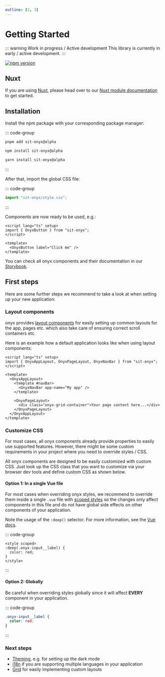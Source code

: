 ```yaml
---
outline: [2, 3]
---
```


# Getting Started

::: warning Work in progress / Active development
This library is currently in early / active development.
:::

<div class="hide-external-link">

[![npm version](https://badge.fury.io/js/sit-onyx.svg)](https://www.npmjs.com/package/sit-onyx)

</div>

## Nuxt

If you are using [Nuxt](https://nuxt.com), please head over to our [Nuxt module documentation](/development/packages/nuxt) to get started.

## Installation

Install the npm package with your corresponding package manager:

::: code-group

```sh [pnpm]
pnpm add sit-onyx@alpha
```

```sh [npm]
npm install sit-onyx@alpha
```

```sh [yarn]
yarn install sit-onyx@alpha
```

:::

After that, import the global CSS file:

::: code-group

```ts [main.ts]
import "sit-onyx/style.css";
```

:::

Components are now ready to be used, e.g.:

```vue
<script lang="ts" setup>
import { OnyxButton } from "sit-onyx";
</script>

<template>
  <OnyxButton label="Click me" />
</template>
```

You can check all onyx components and their documentation in our [Storybook](https://storybook.onyx.schwarz).

## First steps <Badge text="recommended" />

Here are some further steps we recommend to take a look at when setting up your new application:

### Layout components

onyx provides [layout components](https://storybook.onyx.schwarz/?path=/docs/layout-about-layouts--docs) for easily setting up common layouts for the app, pages etc. which also take care of ensuring correct scroll containers etc.

Here is an example how a default application looks like when using layout components:

```vue
<script lang="ts" setup>
import { OnyxAppLayout, OnyxPageLayout, OnyxNavBar } from "sit-onyx";
</script>

<template>
  <OnyxAppLayout>
    <template #navBar>
      <OnyxNavBar app-name="My app" />
    </template>

    <OnyxPageLayout>
      <div class="onyx-grid-container">Your page content here...</div>
    </OnyxPageLayout>
  </OnyxAppLayout>
</template>
```

### Customize CSS

For most cases, all onyx components already provide properties to easily use supported features.
However, there might be some custom requirements in your project where you need to override styles / CSS.

All onyx components are designed to be easily customized with custom CSS. Just look up the CSS class that you
want to customize via your browser dev tools and define custom CSS as shown below.

#### Option 1: In a single Vue file <Badge text="recommended" />

For most cases when overriding onyx styles, we recommend to override them inside a single `.vue` file with [scoped styles](https://vuejs.org/api/sfc-css-features#scoped-css)
so the changes only affect components in this file and do not have global side effects on other components of your application.

Note the usage of the `:deep()` selector. For more information, see the [Vue docs](https://vuejs.org/api/sfc-css-features#deep-selectors).

::: code-group

```vue [MyComponent.vue]
<style scoped>
:deep(.onyx-input__label) {
  color: red;
}
</style>
```

:::

#### Option 2: Globally

Be careful when overriding styles globally since it will affect **EVERY** component in your application.

::: code-group

```css [styles.css]
.onyx-input__label {
  color: red;
}
```

:::

### Next steps

- [Theming](/development/theming), e.g. for setting up the dark mode
- [i18n](/development/i18n) if you are supporting multiple languages in your application
- [Grid](/development/grid) for easily implementing custom layouts

